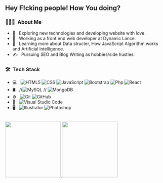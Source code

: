 
<h2> Hey F!cking people! How You doing? </h2>

<h3> 👨🏻‍💻 &nbsp;About Me </h3>

- 🤔 &nbsp; Exploring new technologies and developing website with love.
- 💼 &nbsp; Working as a front end web developer at Dynamic Lance.
- 🌱 &nbsp; Learning more about Data structer, How JavaScript Algorithm works and Artificial Intelligence.
- ✍️ &nbsp; Pursuing SEO and Blog Writing as hobbies/side hustles.

<h3> 🛠 &nbsp;Tech Stack</h3>


- 💻 &nbsp;
  ![HTML5](https://img.shields.io/badge/-HTML5-333333?style=flat&logo=HTML5)
  ![CSS](https://img.shields.io/badge/-CSS-333333?style=flat&logo=CSS3&logoColor=1572B6)
  ![JavaScript](https://img.shields.io/badge/-JavaScript-333333?style=flat&logo=javascript)
  ![Bootstrap](https://img.shields.io/badge/-Bootstrap-333333?style=flat&logo=bootstrap&logoColor=563D7C)
  ![Php](https://img.shields.io/badge/-Php-333333?style=flat&logo=php)
  ![React](https://img.shields.io/badge/-React-333333?style=flat&logo=react)
- 🛢 &nbsp;
  //![MySQL](https://img.shields.io/badge/-MySQL-333333?style=flat&logo=mysql)
 // ![MongoDB](https://img.shields.io/badge/-MongoDB-333333?style=flat&logo=mongodb)
- ⚙️ &nbsp;
  ![Git](https://img.shields.io/badge/-Git-333333?style=flat&logo=git)
  ![GitHub](https://img.shields.io/badge/-GitHub-333333?style=flat&logo=github)
- 🔧 &nbsp;
  ![Visual Studio Code](https://img.shields.io/badge/-Visual%20Studio%20Code-333333?style=flat&logo=visual-studio-code&logoColor=007ACC)
- 🖥 &nbsp;
  ![Illustrator](https://img.shields.io/badge/-Illustrator-333333?style=flat&logo=adobe-illustrator)
  ![Photoshop](https://img.shields.io/badge/-Photoshop-333333?style=flat&logo=adobe-photoshop)

<br/>

<a href="https://github.com/sk-sajib">
  <img height="180em" src="https://github-readme-stats.vercel.app/api?username=sk-sajib&theme=buefy&show_icons=true" />
  <img height="180em" src="https://github-readme-stats.vercel.app/api/top-langs/?username=sk-sajib&theme=buefy&layout=compact" />
</a>

<br/>
